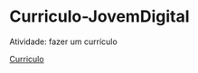 # Curriculo-JovemDigital
Atividade: fazer um currículo
<!DOCTYPE html>
<html>
<head>
<meta charset="UTF-8"/>
<title>Readme</title>
</head>
<body>
<a href="https://henriqueerds.github.io/Curriculo-JovemDigital/curriculo.html">Curriculo</a>
</body>
</html>

